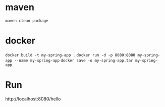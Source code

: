 # maven
`maven clean package`
# docker
`docker build -t my-spring-app .`
`docker run -d -p 8080:8080 my-spring-app --name my-spring-app`
`docker save -o my-spring-app.tar my-spring-app`
# Run
http://localhost:8080/hello
